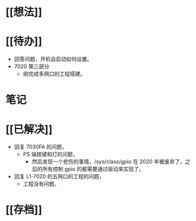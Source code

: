 # [[想法]]

# [[待办]]
- 回答问题，开机自启动如何设置。
- 7020 第三部分
	- 刚完成多网口的工程搭建。

# 笔记

# [[已解决]]
- 回复 7030FA 的问题，
	- PS 端按键和灯的问题，
		- 然后发现一个悲伤的事情，/sys/class/gpio 在 2020 年被废弃了，之后的所有控制 gpio 的都需要通过驱动来实现了。
- 回复 L1-7020 的五网口的工程的问题，
	- 工程没有问题。
# [[存档]]